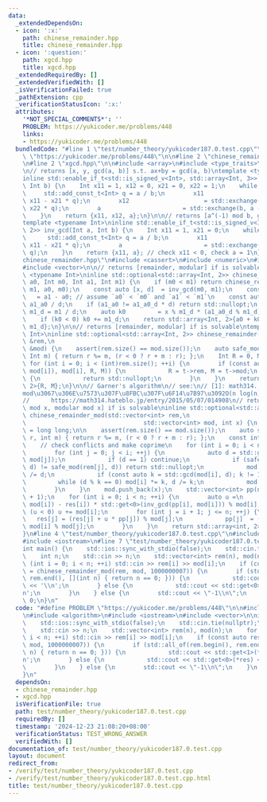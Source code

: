 ```yaml
---
data:
  _extendedDependsOn:
  - icon: ':x:'
    path: chinese_remainder.hpp
    title: chinese_remainder.hpp
  - icon: ':question:'
    path: xgcd.hpp
    title: xgcd.hpp
  _extendedRequiredBy: []
  _extendedVerifiedWith: []
  _isVerificationFailed: true
  _pathExtension: cpp
  _verificationStatusIcon: ':x:'
  attributes:
    '*NOT_SPECIAL_COMMENTS*': ''
    PROBLEM: https://yukicoder.me/problems/448
    links:
    - https://yukicoder.me/problems/448
  bundledCode: "#line 1 \"test/number_theory/yukicoder187.0.test.cpp\"\n#define PROBLEM\
    \ \"https://yukicoder.me/problems/448\"\n\n#line 2 \"chinese_remainder.hpp\"\n\
    \n#line 2 \"xgcd.hpp\"\n\n#include <array>\n#include <type_traits>\n#include <utility>\n\
    \n// returns [x, y, gcd(a, b)] s.t. ax+by = gcd(a, b)\ntemplate <typename Int>\n\
    inline std::enable_if_t<std::is_signed_v<Int>, std::array<Int, 3>> xgcd(Int a,\
    \ Int b) {\n    Int x11 = 1, x12 = 0, x21 = 0, x22 = 1;\n    while (b) {\n   \
    \     std::add_const_t<Int> q = a / b;\n        x11                     = std::exchange(x21,\
    \ x11 - x21 * q);\n        x12                     = std::exchange(x22, x12 -\
    \ x22 * q);\n        a                       = std::exchange(b, a - b * q);\n\
    \    }\n    return {x11, x12, a};\n}\n\n// returns [a^(-1) mod b, gcd(a, b)]\n\
    template <typename Int>\ninline std::enable_if_t<std::is_signed_v<Int>, std::array<Int,\
    \ 2>> inv_gcd(Int a, Int b) {\n    Int x11 = 1, x21 = 0;\n    while (b) {\n  \
    \      std::add_const_t<Int> q = a / b;\n        x11                     = std::exchange(x21,\
    \ x11 - x21 * q);\n        a                       = std::exchange(b, a - b *\
    \ q);\n    }\n    return {x11, a}; // check x11 < 0, check a = 1\n}\n#line 5 \"\
    chinese_remainder.hpp\"\n#include <cassert>\n#include <numeric>\n#include <optional>\n\
    #include <vector>\n\n// returns [remainder, modular] if is solvable\ntemplate\
    \ <typename Int>\ninline std::optional<std::array<Int, 2>> chinese_remainder2(Int\
    \ a0, Int m0, Int a1, Int m1) {\n    if (m0 < m1) return chinese_remainder2(a1,\
    \ m1, a0, m0);\n    const auto [x, d]  = inv_gcd(m0, m1);\n    const auto a1_a0\
    \   = a1 - a0; // assume `a0` < `m0` and `a1` < `m1`\n    const auto a1_a0_d =\
    \ a1_a0 / d;\n    if (a1_a0 != a1_a0_d * d) return std::nullopt;\n    const auto\
    \ m1_d = m1 / d;\n    auto k0         = x % m1_d * (a1_a0_d % m1_d) % m1_d;\n\
    \    if (k0 < 0) k0 += m1_d;\n    return std::array<Int, 2>{a0 + k0 * m0, m0 *\
    \ m1_d};\n}\n\n// returns [remainder, modular] if is solvable\ntemplate <typename\
    \ Int>\ninline std::optional<std::array<Int, 2>> chinese_remainder(const std::vector<Int>\
    \ &rem,\n                                                           const std::vector<Int>\
    \ &mod) {\n    assert(rem.size() == mod.size());\n    auto safe_mod = [](Int r,\
    \ Int m) { return r %= m, (r < 0 ? r + m : r); };\n    Int R = 0, M = 1;\n   \
    \ for (int i = 0; i < (int)rem.size(); ++i) {\n        if (const auto t = chinese_remainder2(safe_mod(rem[i],\
    \ mod[i]), mod[i], R, M)) {\n            R = t->rem, M = t->mod;\n        } else\
    \ {\n            return std::nullopt;\n        }\n    }\n    return std::array<Int,\
    \ 2>{R, M};\n}\n\n// Garner's algorithm\n// see:\n// [1]: math314. \u4EFB\u610F\
    mod\u3067\u306E\u7573\u307F\u8FBC\u307F\u6F14\u7B97\u3092O(n log(n))\u3067.\n\
    //      https://math314.hateblo.jp/entry/2015/05/07/014908\n// returns [remainder\
    \ mod x, modular mod x] if is solvable\ninline std::optional<std::array<int, 2>>\
    \ chinese_remainder_mod(std::vector<int> rem,\n                              \
    \                                 std::vector<int> mod, int x) {\n    using LL\
    \ = long long;\n\n    assert(rem.size() == mod.size());\n    auto safe_mod = [](int\
    \ r, int m) { return r %= m, (r < 0 ? r + m : r); };\n    const int n   = rem.size();\n\
    \    // check conflicts and make coprime\n    for (int i = 0; i < n; ++i) {\n\
    \        for (int j = 0; j < i; ++j) {\n            auto d = std::gcd(mod[i],\
    \ mod[j]);\n            if (d == 1) continue;\n            if (safe_mod(rem[i],\
    \ d) != safe_mod(rem[j], d)) return std::nullopt;\n            mod[i] /= d, mod[j]\
    \ /= d;\n            if (const auto k = std::gcd(mod[i], d); k != 1)\n       \
    \         while (d % k == 0) mod[i] *= k, d /= k;\n            mod[j] *= d;\n\
    \        }\n    }\n    mod.push_back(x);\n    std::vector<int> pp(n + 1, 1), res(n\
    \ + 1);\n    for (int i = 0; i < n; ++i) {\n        auto u =\n            (LL)(safe_mod(rem[i],\
    \ mod[i]) - res[i]) * std::get<0>(inv_gcd(pp[i], mod[i])) % mod[i];\n        if\
    \ (u < 0) u += mod[i];\n        for (int j = i + 1; j <= n; ++j) {\n         \
    \   res[j] = (res[j] + u * pp[j]) % mod[j];\n            pp[j]  = (LL)pp[j] *\
    \ mod[i] % mod[j];\n        }\n    }\n    return std::array<int, 2>{res[n], pp[n]};\n\
    }\n#line 4 \"test/number_theory/yukicoder187.0.test.cpp\"\n#include <algorithm>\n\
    #include <iostream>\n#line 7 \"test/number_theory/yukicoder187.0.test.cpp\"\n\n\
    int main() {\n    std::ios::sync_with_stdio(false);\n    std::cin.tie(nullptr);\n\
    \    int n;\n    std::cin >> n;\n    std::vector<int> rem(n), mod(n);\n    for\
    \ (int i = 0; i < n; ++i) std::cin >> rem[i] >> mod[i];\n    if (const auto res\
    \ = chinese_remainder_mod(rem, mod, 1000000007)) {\n        if (std::all_of(rem.begin(),\
    \ rem.end(), [](int n) { return n == 0; })) {\n            std::cout << std::get<1>(*res)\
    \ << '\\n';\n        } else {\n            std::cout << std::get<0>(*res) << '\\\
    n';\n        }\n    } else {\n        std::cout << \"-1\\n\";\n    }\n    return\
    \ 0;\n}\n"
  code: "#define PROBLEM \"https://yukicoder.me/problems/448\"\n\n#include \"chinese_remainder.hpp\"\
    \n#include <algorithm>\n#include <iostream>\n#include <vector>\n\nint main() {\n\
    \    std::ios::sync_with_stdio(false);\n    std::cin.tie(nullptr);\n    int n;\n\
    \    std::cin >> n;\n    std::vector<int> rem(n), mod(n);\n    for (int i = 0;\
    \ i < n; ++i) std::cin >> rem[i] >> mod[i];\n    if (const auto res = chinese_remainder_mod(rem,\
    \ mod, 1000000007)) {\n        if (std::all_of(rem.begin(), rem.end(), [](int\
    \ n) { return n == 0; })) {\n            std::cout << std::get<1>(*res) << '\\\
    n';\n        } else {\n            std::cout << std::get<0>(*res) << '\\n';\n\
    \        }\n    } else {\n        std::cout << \"-1\\n\";\n    }\n    return 0;\n\
    }\n"
  dependsOn:
  - chinese_remainder.hpp
  - xgcd.hpp
  isVerificationFile: true
  path: test/number_theory/yukicoder187.0.test.cpp
  requiredBy: []
  timestamp: '2024-12-23 21:08:20+08:00'
  verificationStatus: TEST_WRONG_ANSWER
  verifiedWith: []
documentation_of: test/number_theory/yukicoder187.0.test.cpp
layout: document
redirect_from:
- /verify/test/number_theory/yukicoder187.0.test.cpp
- /verify/test/number_theory/yukicoder187.0.test.cpp.html
title: test/number_theory/yukicoder187.0.test.cpp
---
```

